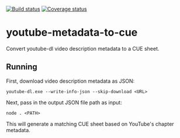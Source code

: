 [![Build status](https://github.com/pawelbialaszczyk/youtube-metadata-to-cue/workflows/Build/badge.svg)](https://github.com/pawelbialaszczyk/youtube-metadata-to-cue)
[![Coverage status](https://coveralls.io/repos/github/pawelbialaszczyk/youtube-metadata-to-cue/badge.svg?branch=master)](https://coveralls.io/github/pawelbialaszczyk/youtube-metadata-to-cue?branch=master)
# youtube-metadata-to-cue

Convert youtube-dl video description metadata to a CUE sheet.

## Running

First, download video description metadata as JSON:
```
youtube-dl.exe --write-info-json --skip-download <URL>
```

Next, pass in the output JSON file path as input:
```
node . <PATH>
```

This will generate a matching CUE sheet based on YouTube's chapter metadata.
